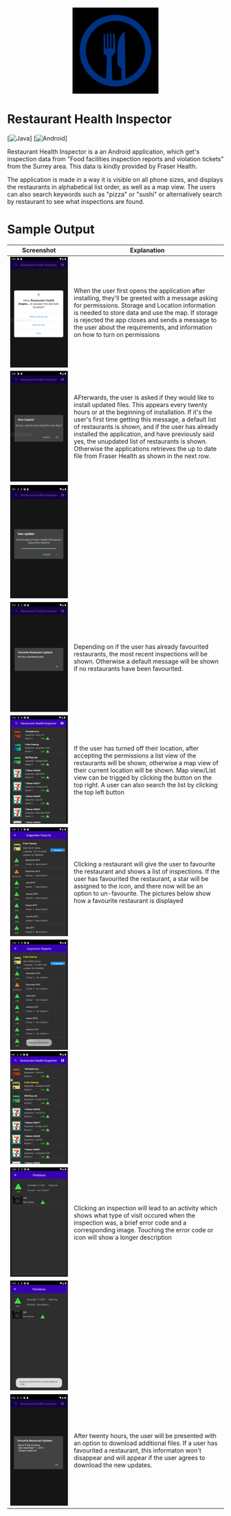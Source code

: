 <p align=center><img src="logo.png" height="200" width="200"></p1>

# Restaurant Health Inspector
[![Java](https://img.shields.io/badge/java-blue.svg)]
[![Android](https://img.shields.io/badge/android-green.svg)]

Restaurant Health Inspector is a an Android application, which get's inspection data from "Food facilities inspection reports and violation tickets" from the Surrey area. This data is kindly provided by Fraser Health.

The application is made in a way it is visible on all phone sizes, and displays the restaurants in alphabetical list order, as well as a map view. The users can also search keywords such as "pizza" or "sushi" or alternatively search by restaurant to see what inspections are found.

# Sample Output
                             
| Screenshot       | Explanation                                      
|---------------|----------------------|
| <img src="1.PNG">      | When the user first opens the application after installing, they'll be greeted with a message asking for permissions. Storage and Location information is needed to store data and use the map. If storage is rejected the app closes and sends a message to the user about the requirements, and information on how to turn on permissions                                                 
| <img src="2.PNG"> | AFterwards, the user is asked if they would like to install updated files. This appears every twenty hours or at the beginning of installation. If it's the user's first time getting this message, a default list of restaurants is shown, and if the user has already installed the application, and have previously said yes, the unupdated list of restaurants is shown. Otherwise the applications retrieves the up to date file from Fraser Health as shown in the next row.
| <img src="3.PNG">    | 
| <img src="4.PNG">    | Depending on if the user has already favourited restaurants, the most recent inspections will be shown. Otherwise a default message will be shown if no restaurants have been favourited.
| <img src="5.PNG">      | If the user has turned off their location, after accepting the permissions a list view of the restaurants will be shown, otherwise a map view of their current location will be shown. Map view/List view can be trigged by clicking the button on the top right. A user can also search the list by clicking the top left button
| <img src="6.PNG">        | Clicking a restaurant will give the user to favourite the restaurant and shows a list of inspections. If the user has favourited the restaurant, a star will be assigned to the icon, and there now will be an option to un-favourite. The pictures below show how a favourite restaurant is displayed
| <img src="7.PNG">  <img src="10.PNG">  
| <img src="8.PNG">       | Clicking an inspection will lead to an activity which shows what type of visit occured when the inspection was, a brief error code and a corresponding image. Touching the error code or icon will show a longer description
| <img src="9.PNG">       | 
| <img src="11.PNG">       | After twenty hours, the user will be presented with an option to download additional files. If a user has favourited a restaurant, this informaton won't disappear and will appear if the user agrees to download the new updates.
